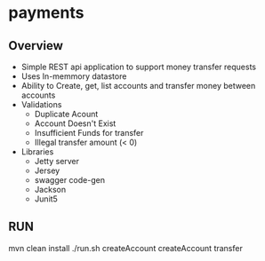 # payments

## Overview
- Simple REST api application to support money transfer requests
- Uses In-memmory datastore
- Ability to Create, get, list accounts and transfer money between accounts
- Validations
	- Duplicate Acount
	- Account Doesn't Exist
	- Insufficient Funds for transfer
	- Illegal transfer amount (< 0)
- Libraries
	- Jetty server
	- Jersey
	- swagger code-gen
	- Jackson
	- Junit5

## RUN
mvn clean install
./run.sh
createAccount <accountId1> <accountBalance>
createAccount <accountId2> <accountBalance2>
transfer <accountId1> <accountId2> <amount>
